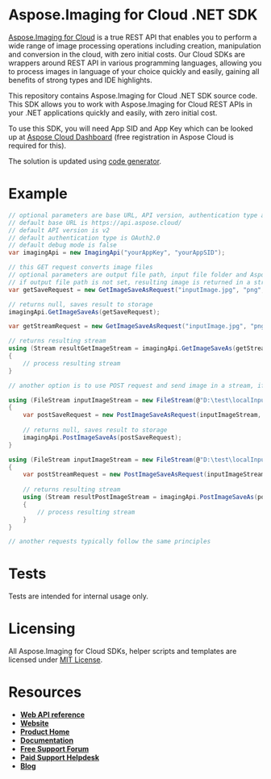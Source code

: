 # Aspose.Imaging for Cloud .NET SDK
[Aspose.Imaging for Cloud](https://products.aspose.cloud/imaging/cloud) is a true REST API that enables you to perform a wide range of image processing operations including creation, manipulation and conversion in the cloud, with zero initial costs. Our Cloud SDKs are wrappers around REST API in various programming languages, allowing you to process images in language of your choice quickly and easily, gaining all benefits of strong types and IDE highlights. 

This repository contains Aspose.Imaging for Cloud .NET SDK source code. This SDK allows you to work with Aspose.Imaging for Cloud REST APIs in your .NET applications quickly and easily, with zero initial cost.

To use this SDK, you will need App SID and App Key which can be looked up at [Aspose Cloud Dashboard](https://dashboard.aspose.cloud/#/apps) (free registration in Aspose Cloud is required for this).

The solution is updated using [code generator](https://github.com/aspose-imaging-cloud/aspose-imaging-cloud-codegen).

# Example
```csharp
// optional parameters are base URL, API version, authentication type and debug mode
// default base URL is https://api.aspose.cloud/
// default API version is v2
// default authentication type is OAuth2.0
// default debug mode is false
var imagingApi = new ImagingApi("yourAppKey", "yourAppSID");

// this GET request converts image files
// optional parameters are output file path, input file folder and Aspose storage name (if you have more than one storage and want to use non-default one) 
// if output file path is not set, resulting image is returned in a stream; otherwise, it's saved at the specified path in the storage and null is returned
var getSaveRequest = new GetImageSaveAsRequest("inputImage.jpg", "png", "ResultFolder/resultImage.png", "InputFolder");

// returns null, saves result to storage
imagingApi.GetImageSaveAs(getSaveRequest);

var getStreamRequest = new GetImageSaveAsRequest("inputImage.jpg", "png", null, "InputFolder");

// returns resulting stream
using (Stream resultGetImageStream = imagingApi.GetImageSaveAs(getStreamRequest))
{
	// process resulting stream
}

// another option is to use POST request and send image in a stream, if it's not present in your storage

using (FileStream inputImageStream = new FileStream(@"D:\test\localInputImage.jpg", FileMode.Open, FileAccess.Read))
{
	var postSaveRequest = new PostImageSaveAsRequest(inputImageStream, "png", "ResultFolder/resultImage.png");
	
	// returns null, saves result to storage
	imagingApi.PostImageSaveAs(postSaveRequest);
}

using (FileStream inputImageStream = new FileStream(@"D:\test\localInputImage.jpg", FileMode.Open, FileAccess.Read))
{
	var postStreamRequest = new PostImageSaveAsRequest(inputImageStream, "png");
	
	// returns resulting stream
	using (Stream resultPostImageStream = imagingApi.PostImageSaveAs(postStreamRequest))
	{
		// process resulting stream
	}
}

// another requests typically follow the same principles
```

# Tests
Tests are intended for internal usage only.

# Licensing
All Aspose.Imaging for Cloud SDKs, helper scripts and templates are licensed under [MIT License](LICENSE).

# Resources
+ [**Web API reference**](https://apireference.aspose.cloud/imaging/)
+ [**Website**](https://www.aspose.cloud)
+ [**Product Home**](https://products.aspose.cloud/imaging/cloud)
+ [**Documentation**](https://docs.aspose.cloud/display/imagingcloud/Home)
+ [**Free Support Forum**](https://forum.aspose.cloud/c/imaging)
+ [**Paid Support Helpdesk**](https://helpdesk.aspose.imaging/)
+ [**Blog**](https://blog.aspose.cloud/category/aspose-products/aspose.imaging-cloud/)